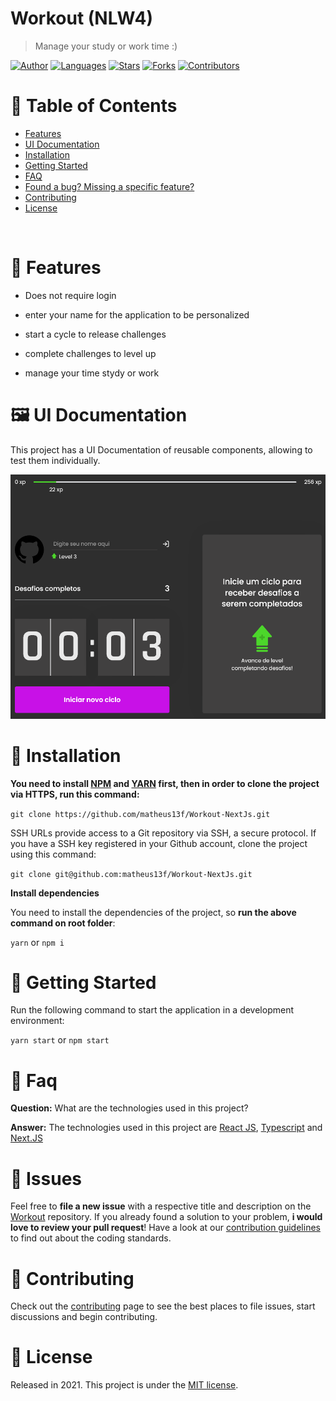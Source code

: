 # Workout (NLW4)

> Manage your study or work time :)

 [![Author](https://img.shields.io/badge/author-matheus13f-ff9000?style=flat-square)](https://github.com/matheus13f)
[![Languages](https://img.shields.io/github/languages/count/matheus13f/Workout-NextJs?color=%23ff9000&style=flat-square)](#)
[![Stars](https://img.shields.io/github/stars/matheus13f/Workout-NextJs?color=ff9000&style=flat-square)](https://github.com/matheus13f/Workout-NextJs/stargazers)
[![Forks](https://img.shields.io/github/forks/matheus13f/Workout-NextJs?color=%23ff9000&style=flat-square)](https://github.com/matheus13f/Workout-NextJs/network/members)
[![Contributors](https://img.shields.io/github/contributors/matheus13f/Workout-NextJs?color=ff9000&style=flat-square)](https://github.com/matheus13f/Workout-NextJs/graphs/contributors)

# :pushpin: Table of Contents

* [Features](#rocket-features)
* [UI Documentation](#framed_picture-ui-documentation)
* [Installation](#construction_worker-installation)
* [Getting Started](#runner-getting-started)
* [FAQ](#postbox-faq)
* [Found a bug? Missing a specific feature?](#bug-issues)
* [Contributing](#tada-contributing)
* [License](#closed_book-license)

<br />

# :rocket: Features

* Does not require login 
* enter your name for the application to be personalized 

* start a cycle to release challenges 
* complete challenges to level up 
* manage your time stydy or work

# :framed_picture: UI Documentation
This project has a UI Documentation of reusable components, allowing to test them individually.

<p align="left">
   <img src="Utils/home.png" />
</p>

# :construction_worker: Installation

**You need to install [NPM](https://www.npmjs.com/) and [YARN](https://yarnpkg.com/) first, then in order to clone the project via HTTPS, run this command:**

```git clone https://github.com/matheus13f/Workout-NextJs.git```

SSH URLs provide access to a Git repository via SSH, a secure protocol. If you have a SSH key registered in your Github account, clone the project using this command:

```git clone git@github.com:matheus13f/Workout-NextJs.git```

**Install dependencies**

You need to install the dependencies of the project, so **run the above command on root folder**:

```yarn```
or
```npm i```

# :runner: Getting Started

Run the following command to start the application in a development environment:

```yarn start```
or
```npm start```

# :postbox: Faq

**Question:** What are the technologies used in this project?

**Answer:** The technologies used in this project are [React JS](https://pt-br.reactjs.org/), [Typescript](https://www.typescriptlang.org/) and [Next.JS](https://nextjs.org/)

# :bug: Issues

Feel free to **file a new issue** with a respective title and description on the [Workout](https://github.com/matheus13f/Workout-NextJs/issues) repository. If you already found a solution to your problem, **i would love to review your pull request**! Have a look at our [contribution guidelines](https://github.com/matheus13f/Workout-NextJs/blob/master/CONTRIBUTING.md) to find out about the coding standards.

# :tada: Contributing

Check out the [contributing](https://github.com/matheus13f/Workout_NextJs/blob/master/CONTRIBUTING.md) page to see the best places to file issues, start discussions and begin contributing.

# :closed_book: License

Released in 2021.
This project is under the [MIT license](https://github.com/matheus13f/Workout-NextJs/master/LICENSE).
